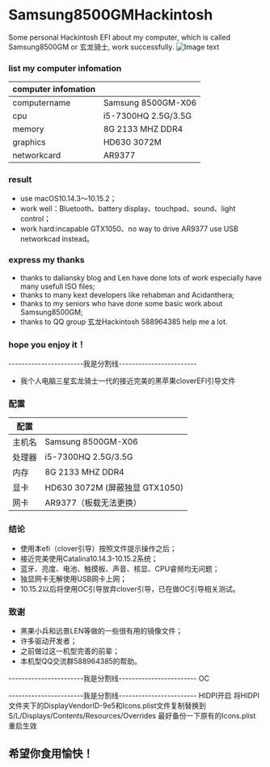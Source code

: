 # Samsung8500GMHackintosh
Some personal Hackintosh EFI about my computer, which is called Samsung8500GM or 玄龙骑士, work successfully.
![Image text](https://raw.githubusercontent.com/xiaonaitang/Samsung8500GMHackintosh/master/images/computerinfo.png)


### list my computer infomation

| computer infomation  |    |
| ------ | -------- |
| computername |  Samsung 8500GM-X06 |
| cpu |  i5-7300HQ 2.5G/3.5G |
| memory |  8G 2133 MHZ DDR4 |
| graphics |  HD630 3072M  |
| networkcard |  AR9377 |

### result
- use macOS10.14.3～10.15.2；
- work well：Bluetooth、battery display、touchpad、sound、light control；
- work hard:incapable GTX1050、no way to drive AR9377 use USB networkcad instead。

### express my thanks
- thanks to daliansky blog and Len have done lots of work especially have many usefull ISO files;
- thanks to many kext developers like rehabman and Acidanthera;
- thanks to my seniors who have done some basic work about Samsung8500GM;
- thanks to QQ group 玄龙Hackintosh 588964385 help me a lot.

### hope you enjoy it！

-----------------------我是分割线------------------------

- 我个人电脑三星玄龙骑士一代的接近完美的黑苹果cloverEFI引导文件

### 配置

| 配置  |    |
| ------ | -------- |
| 主机名 |  Samsung 8500GM-X06 |
| 处理器 |  i5-7300HQ 2.5G/3.5G |
| 内存 |  8G 2133 MHZ DDR4 |
| 显卡 |  HD630 3072M (屏蔽独显 GTX1050) |
| 网卡 |  AR9377（板载无法更换） |


### 结论
- 使用本efi（clover引导）按照文件提示操作之后；
- 接近完美使用Catalina10.14.3-10.15.2系统；
- 蓝牙、亮度、电池、触摸板、声音、核显、CPU睿频均无问题；
- 独显网卡无解使用USB网卡上网；
- 10.15.2以后将使用OC引导放弃clover引导，已在做OC引导相关测试。

### 致谢
- 黑果小兵和远景LEN等做的一些很有用的镜像文件；
- 许多驱动开发者；
- 之前做过这一机型完善的前辈；
- 本机型QQ交流群588964385的帮助。

-----------------------我是分割线------------------------
OC

-----------------------我是分割线------------------------
HIDPI开启
将HIDPI文件夹下的DisplayVendorID-9e5和Icons.plist文件复制替换到S/L/Displays/Contents/Resources/Overrides
最好备份一下原有的Icons.plist
重启生效
## 希望你食用愉快！
